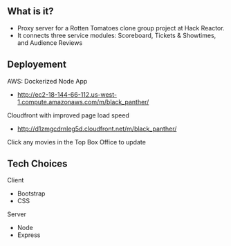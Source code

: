 ## What is it?
- Proxy server for a Rotten Tomatoes clone group project at Hack Reactor.
- It connects three service modules: Scoreboard, Tickets & Showtimes, and Audience Reviews

## Deployement
AWS: Dockerized Node App
- http://ec2-18-144-66-112.us-west-1.compute.amazonaws.com/m/black_panther/

Cloudfront with improved page load speed
- http://d1zmgcdrnleg5d.cloudfront.net/m/black_panther/

Click any movies in the Top Box Office to update

## Tech Choices
Client
- Bootstrap
- CSS
	
Server
- Node
- Express
